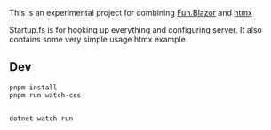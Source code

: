 This is an experimental project for combining [Fun.Blazor](https://slaveoftime.github.io/Fun.Blazor.Docs/) and [htmx](https://htmx.org/)

Startup.fs is for hooking up everything and configuring server. It also contains some very simple usage htmx example.

## Dev

    pnpm install 
    pnpm run watch-css

    
    dotnet watch run
